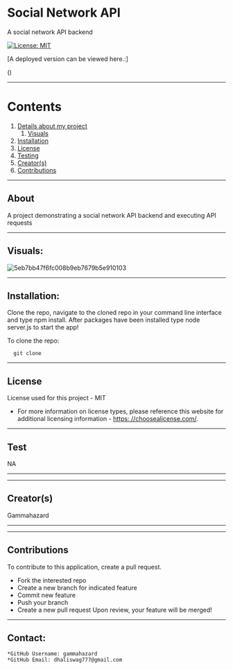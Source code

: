 
  
  # Social Network API

  A social network API backend

  [![License: MIT](https://img.shields.io/badge/License-MIT-yellow.svg)](https://opensource.org/licenses/MIT)

  [A deployed version can be viewed here.:]
  
  ()
  
---

  # Contents

  1. [Details about my project](#about)
      1. [Visuals](#visuals)
  2. [Installation](#installation)
  3. [License](#license)
  4. [Testing](#test)
  5. [Creator(s)](#creators)
  6. [Contributions](#contributions)

---

## About

  A project demonstrating a social network API backend and executing API requests 

---

## Visuals:

  ![]()![5eb7bb47f6fc008b9eb7679b5e910103](https://user-images.githubusercontent.com/92896466/160308899-0291dd36-9d61-4a58-94ae-54ada34f60a2.png)


---

## Installation:
  Clone the repo, navigate to the cloned repo in your command line interface and type npm install. After packages have been installed type node server.js to start the app!

  To clone the repo:
  
      git clone 
  
---

  ## License
  License used for this project - MIT
  * For more information on license types, please reference this website
  for additional licensing information - [https: //choosealicense.com/](https://choosealicense.com/).

---

## Test
  NA

---

---

## Creator(s)
  Gammahazard

---

---

## Contributions
  To contribute to this application, create a pull request.
  - Fork the interested repo
  - Create a new branch for indicated feature
  - Commit new feature
  - Push your branch
  - Create a new pull request
  Upon review, your feature will be merged!

---

## Contact:
    *GitHub Username: gammahazard
    *GitHub Email: dhaliswag777@gmail.com
  
